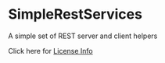 SimpleRestServices
==================

A simple set of REST server and client helpers

Click here for <a href="https://github.com/JSIStudios/SimpleRestServices/wiki/License">License Info</a>